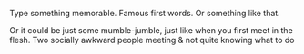 Type something memorable. Famous first words. Or something like that. 

Or it could be just some mumble-jumble, just like when you first meet in the flesh. Two socially awkward people meeting & not quite knowing what to do

